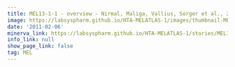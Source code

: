 ```yaml
---
title: MEL13-1-1 - overview - Nirmal, Maliga, Vallius, Sorger et al., 2021
image: https://labsyspharm.github.io/HTA-MELATLAS-1/images/thumbnail-MEL13-1-1-overview.jpg
date: '2011-02-06'
minerva_link: https://labsyspharm.github.io/HTA-MELATLAS-1/stories/MEL13-1-1-overview.html
info_link: null
show_page_link: false
tag: MEL
---
```


